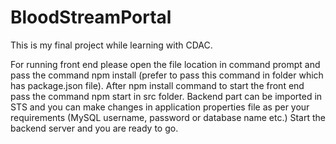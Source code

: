 # BloodStreamPortal

This is my final project while learning with CDAC.

For running front end please open the file location in command prompt and pass the command npm install (prefer to pass this command in folder which has package.json file).
After npm install command to start the front end pass the command npm start in src folder.
Backend part can be imported in STS and you can make changes in application properties file as per your requirements (MySQL username, password or database name etc.)
Start the backend server and you are ready to go.
